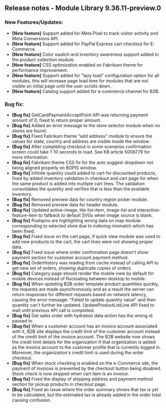 ## Release notes - Module Library 9.36.11-preview.0

### New Features/Updates:

* **[New feature]** Support added for Meta Pixel to track visitor activity and Meta Conversions API.
* **[New feature]** Support added for PayPal Express cart checkout for E-Commerce.
* **[New feature]** Color swatch and inventory awareness support added to the product collection module.
* **[New feature]** CSS optimization enabled on Fabrikam theme for performance improvement.
* **[New feature]** Support added for "lazy load" configuration option for all modules, this will increase page load time for modules that are not visible on initial page until the user scrolls down.
* **[New feature]** Catalog support added for e-commerce channel for B2B.

### Bug fix:
* **[Bug fix]** GetCardPaymentAcceptPoint API was returning payment amount of 0, fixed to return proper amount.
* **[Bug fix]** Added an error message to the store selector module when no stores are found.
* **[Bug fix]** Fixed Fabrikam theme "add address" module to ensure the values for state, country and address are visible inside the window.
* **[Bug fix]** After completing checkout in some scenarios confirmation screen could take 1-10 seconds to load. See KB article 5008779 for more information.
* **[Bug fix]** Fabrikam theme CSS fix for the auto suggest dropdown not being aligned properly on BOPIS window.
* **[Bug fix]** Infinite quantity could added to cart for discounted products, fixed by added inventory validation in checkout and cart page for when the same product is added into multiple cart lines. The validation consolidates the quantity and verifies that is less than the available inventory. 
* **[Bug fix]** Removed preview data for country region picker module.
* **[Bug fix]** Removed preview data for header module.
* **[Bug fix]** Updated active-image, tile-list-item, image-list and interactive-feature-item to fallback to default SVGs when image source is blank.
* **[Bug fix]** Pushpins are highlighting wrong data on map module corresponding to selected store due to indexing mismatch which has been fixed.
* **[Bug fix]** Fixed issue on the cart page, if quick view module was used to add new products to the cart, the cart lines were not showing proper data.
* **[Bug fix]** Fixed issue where order confirmation page doesn't show payment section for customer account payment method.
* **[Bug fix]** OrderHistory was reading from cache instead of calling API to get new set of orders, showing duplicate copies of orders.
* **[Bug fix]** Category page should render the mobile view by default for mobile devices instead of fluctuating between desktop to mobile.
* **[Bug fix]** When updating B2B order template product quantities quickly, the requests are made asynchronously and as a result the server can return responses for different requests based on network latency, causing the error message: "Failed to update quantity value" and then quantity can't further be updated.  UpdateProductListLine API fixed to wait until previous API call is completed.
* **[Bug fix]** Get sales order with hydration data action has the wrong id passed in.
* **[Bug fix]** When a customer account has an invoice account associated with it, B2B site displays the credit limit of the customer account instead of the credit limit of the invoice account. The B2B website now shows the credit limit details for the organization if that organization is added as the invoice account to the customer profile that is currently logged in. Moreover, the organization's credit limit is used during the order checkout.
* **[Bug fix]** When stock checking is enabled on the e-Commerce site, the payment of invoices is prevented by the checkout button being disabled. Stock check is now skipped when cart item is an invoice.
* **[Bug fix]** Fixed the display of shipping address and payment method section for pickup products in checkout page.
* **[Bug fix]** Fixed an issue where the order summary shows that tax is yet to be calculated, but the estimated tax is already added in the order total causing confusion.
